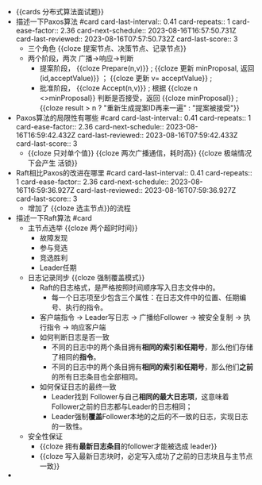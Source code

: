 - {{cards 分布式算法面试题}}
- 描述一下Paxos算法 #card
  card-last-interval:: 0.41
  card-repeats:: 1
  card-ease-factor:: 2.36
  card-next-schedule:: 2023-08-16T16:57:50.731Z
  card-last-reviewed:: 2023-08-16T07:57:50.732Z
  card-last-score:: 3
	- 三个角色 {{cloze 提案节点、决策节点、记录节点}}
	- 两个阶段，两次 广播->响应->判断
		- 提案阶段， {{cloze Prepare(n,v)}} ; {{cloze 更新 minProposal, 返回 (id,acceptValue)}} ； {{cloze 更新 v= acceptValue}} ;
		- 批准阶段， {{cloze Accept(n,v)}} ;  根据 {{cloze  n <>minProposal}} 判断是否接受，返回 {{cloze minProposal}} ; {{cloze result > n ? "重新生成提案ID再来一遍" : "提案被接受"}}
- Paxos算法的局限性有哪些 #card
  card-last-interval:: 0.41
  card-repeats:: 1
  card-ease-factor:: 2.36
  card-next-schedule:: 2023-08-16T16:59:42.432Z
  card-last-reviewed:: 2023-08-16T07:59:42.433Z
  card-last-score:: 3
	- {{cloze 只对单个值}} {{cloze 两次广播通信，耗时高}} {{cloze 极端情况下会产生 活锁}}
- Raft相比Paxos的改进在哪里 #card
  card-last-interval:: 0.41
  card-repeats:: 1
  card-ease-factor:: 2.36
  card-next-schedule:: 2023-08-16T16:59:36.927Z
  card-last-reviewed:: 2023-08-16T07:59:36.927Z
  card-last-score:: 3
	- 增加了 {{cloze 选主节点}}的流程
- 描述一下Raft算法 #card
	- 主节点选举 {{cloze 两个超时时间}}
		- 故障发现
		- 参与竞选
		- 竞选胜利
		- Leader任期
	- 日志记录同步 {{cloze 强制覆盖模式}}
		- Raft的日志格式，是严格按照时间顺序写入日志文件中的。
			- 每一个日志项至少包含三个属性：在日志文件中的位置、任期编号、执行的指令。
		- 客户端指令 -> Leader写日志 -> 广播给Follower -> 被安全复制 -> 执行指令 -> 响应客户端
		- 如何判断日志是否一致
			- 不同的日志中的两个条目拥有**相同的索引和任期号**，那么他们存储了相同的**指令**。
			- 不同的日志中的两个条目拥有**相同的索引和任期号**，那么他们**之前**的所有日志条目也全部相同。
		- 如何保证日志的最终一致
			- Leader找到 Follower与自己**相同的最大日志项**，这意味着Follower之前的日志都与Leader的日志相同；
			- Leader强制**覆盖**Follower本地的之后的不一致的日志，实现日志的一致性。
	- 安全性保证
		- {{cloze 拥有**最新日志条目**的follower才能被选成 leader}}
		- {{cloze 写入最新日志块时，必定写入成功了之前的日志块且与主节点一致}}
-